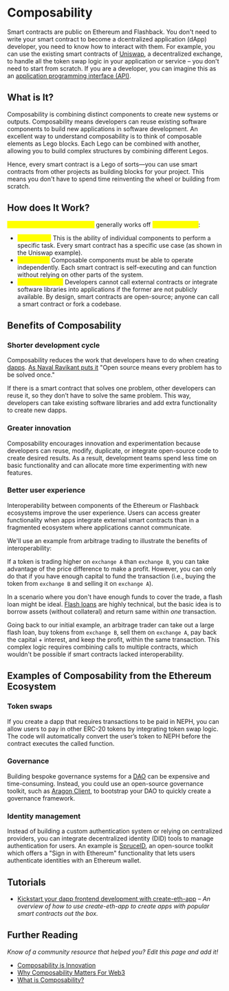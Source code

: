 # Composability



Smart contracts are public on Ethereum and Flashback. You don't need to write your smart contract to become a dcentralized application (dApp) developer, you need to know how to interact with them. For example, you can use the existing smart contracts of [Uniswap](https://uniswap.exchange/swap), a decentralized exchange, to handle all the token swap logic in your application or service – you don't need to start from scratch. If you are a developer, you can imagine this as an [application programming interface (API)](https://en.wikipedia.org/wiki/API).&#x20;

## What is It? <a href="#what-is-composability" id="what-is-composability"></a>

Composability is combining distinct components to create new systems or outputs. Composability means developers can reuse existing software components to build new applications in software development. An excellent way to understand composability is to think of composable elements as Lego blocks. Each Lego can be combined with another, allowing you to build complex structures by combining different Legos.

Hence, every smart contract is a Lego of sorts—you can use smart contracts from other projects as building blocks for your project. This means you don't have to spend time reinventing the wheel or building from scratch.

## How does It Work? <a href="#how-does-composability-work" id="how-does-composability-work"></a>

<mark style="color:yellow;">**Smart contract composability**</mark> generally works off <mark style="color:yellow;">**three principles**</mark>:&#x20;

* <mark style="color:yellow;">**Modularity**</mark><mark style="color:yellow;">:</mark> This is the ability of individual components to perform a specific task. Every smart contract has a specific use case (as shown in the Uniswap example).
* <mark style="color:yellow;">**Autonomy**</mark><mark style="color:yellow;">:</mark> Composable components must be able to operate independently. Each smart contract is self-executing and can function without relying on other parts of the system.
* <mark style="color:yellow;">**Discoverability**</mark><mark style="color:yellow;">:</mark> Developers cannot call external contracts or integrate software libraries into applications if the former are not publicly available. By design, smart contracts are open-source; anyone can call a smart contract or fork a codebase.

## Benefits of Composability <a href="#benefits-of-composability" id="benefits-of-composability"></a>

### Shorter development cycle <a href="#shorter-development-cycle" id="shorter-development-cycle"></a>

Composability reduces the work that developers have to do when creating [dapps](https://ethereum.org/en/dapps/#what-are-dapps). [As Naval Ravikant puts it](https://twitter.com/naval/status/1444366754650656770) "Open source means every problem has to be solved once."

If there is a smart contract that solves one problem, other developers can reuse it, so they don’t have to solve the same problem. This way, developers can take existing software libraries and add extra functionality to create new dapps.

### Greater innovation <a href="#greater-innovation" id="greater-innovation"></a>

Composability encourages innovation and experimentation because developers can reuse, modify, duplicate, or integrate open-source code to create desired results. As a result, development teams spend less time on basic functionality and can allocate more time experimenting with new features.

### Better user experience <a href="#better-user-experience" id="better-user-experience"></a>

Interoperability between components of the Ethereum or Flashback ecosystems improve the user experience. Users can access greater functionality when apps integrate external smart contracts than in a fragmented ecosystem where applications cannot communicate.

We'll use an example from arbitrage trading to illustrate the benefits of interoperability:

If a token is trading higher on `exchange A` than `exchange B`, you can take advantage of the price difference to make a profit. However, you can only do that if you have enough capital to fund the transaction (i.e., buying the token from `exchange B` and selling it on `exchange A`).

In a scenario where you don't have enough funds to cover the trade, a flash loan might be ideal. [Flash loans](https://ethereum.org/en/defi/#flash-loans) are highly technical, but the basic idea is to borrow assets (without collateral) and return same within _one_ transaction.

Going back to our initial example, an arbitrage trader can take out a large flash loan, buy tokens from `exchange B`, sell them on `exchange A`, pay back the capital + interest, and keep the profit, within the same transaction. This complex logic requires combining calls to multiple contracts, which wouldn't be possible if smart contracts lacked interoperability.

## Examples of Composability from the Ethereum Ecosystem <a href="#composability-in-ethereum" id="composability-in-ethereum"></a>

### Token swaps <a href="#token-swaps" id="token-swaps"></a>

If you create a dapp that requires transactions to be paid in NEPH, you can allow users to pay in other ERC-20 tokens by integrating token swap logic. The code will automatically convert the user’s token to NEPH before the contract executes the called function.

### Governance <a href="#governance" id="governance"></a>

Building bespoke governance systems for a [DAO](https://ethereum.org/en/dao/) can be expensive and time-consuming. Instead, you could use an open-source governance toolkit, such as [Aragon Client](https://client.aragon.org/), to bootstrap your DAO to quickly create a governance framework.

### Identity management <a href="#identity-management" id="identity-management"></a>

Instead of building a custom authentication system or relying on centralized providers, you can integrate decentralized identity (DID) tools to manage authentication for users. An example is [SpruceID](https://www.spruceid.com/), an open-source toolkit which offers a "Sign in with Ethereum" functionality that lets users authenticate identities with an Ethereum wallet.

## Tutorials <a href="#related-tutorials" id="related-tutorials"></a>

* [Kickstart your dapp frontend development with create-eth-app](https://ethereum.org/en/developers/tutorials/kickstart-your-dapp-frontend-development-with-create-eth-app/) _– An overview of how to use create-eth-app to create apps with popular smart contracts out the box._

## Further Reading <a href="#further-reading" id="further-reading"></a>

_Know of a community resource that helped you? Edit this page and add it!_

* [Composability is Innovation](https://future.a16z.com/how-composability-unlocks-crypto-and-everything-else/)
* [Why Composability Matters For Web3](https://hackernoon.com/why-composability-matters-for-web3)
* [What is Composability?](https://blog.aragon.org/what-is-composability/)
